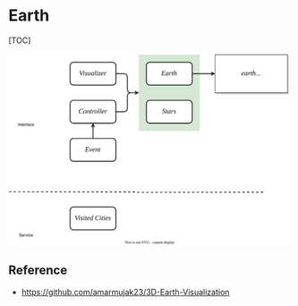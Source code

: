 # Earth

[TOC]

<img src="./assets/process.svg" alt="process" style="zoom: 67%;" />

## Reference

- https://github.com/amarmujak23/3D-Earth-Visualization